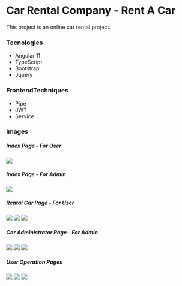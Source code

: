 # Car Rental Company - Rent  A Car

This project is an online car rental project. 



### Tecnologies
- Angular 11
- TypeScript
- Bootstrap
- Jquery
   
### FrontendTechniques
- Pipe
- JWT
- Service


### Images

##### Index Page - For User
<img src="https://github.com/kubraterzi/CarRentalCompany-Angular/blob/master/ImagesForGithub/indexpage%20-%20forUser.PNG" />

##### Index Page - For Admin
<img src="https://github.com/kubraterzi/CarRentalCompany-Angular/blob/master/ImagesForGithub/editCarPage%20-%20forAdmin.PNG" />

##### Rental Car Page - For User
<img src="https://github.com/kubraterzi/CarRentalCompany-Angular/blob/master/ImagesForGithub/rentalDetailsPage%20-%20forUser.PNG" />
<img src="https://github.com/kubraterzi/CarRentalCompany-Angular/blob/master/ImagesForGithub/paymentDetails%20-%20forUser.PNG" />
<img src="https://github.com/kubraterzi/CarRentalCompany-Angular/blob/master/ImagesForGithub/findexPoint%20-%20forUser.PNG" />


##### Car Administrator Page - For Admin
<img src="https://github.com/kubraterzi/CarRentalCompany-Angular/blob/master/ImagesForGithub/editCarPage%20-%20forAdmin.PNG" />
<img src="https://github.com/kubraterzi/CarRentalCompany-Angular/blob/master/ImagesForGithub/adminPanelPage%20-%20forAdmin.PNG" />
<img src="https://github.com/kubraterzi/CarRentalCompany-Angular/blob/master/ImagesForGithub/addColorPage%20-%20forAdmin.PNG" />

##### User Operation Pages
<img src="https://github.com/kubraterzi/CarRentalCompany-Angular/blob/master/ImagesForGithub/signInPage.PNG" />
<img src="https://github.com/kubraterzi/CarRentalCompany-Angular/blob/master/ImagesForGithub/singUpPage.PNG" />
<img src="https://github.com/kubraterzi/CarRentalCompany-Angular/blob/master/ImagesForGithub/editProfile%20-%20forUser.PNG" />


